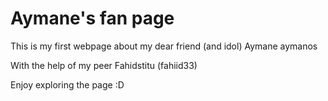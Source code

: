 # Aymane's fan page

This is my first webpage about my dear friend (and idol) Aymane aymanos 

With the help of my peer Fahidstitu (fahiid33)

Enjoy exploring the page :D
